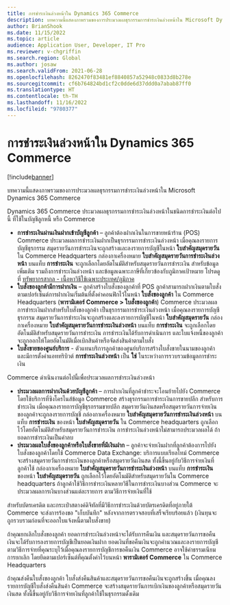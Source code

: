 ```yaml
---
title: การชำระเงินล่วงหน้าใน Dynamics 365 Commerce
description: บทความนี้แสดงภาพรวมของการประมวลผลธุรกรรมการชำระเงินล่วงหน้าใน Microsoft Dynamics 365 Commerce
author: BrianShook
ms.date: 11/15/2022
ms.topic: article
audience: Application User, Developer, IT Pro
ms.reviewer: v-chgriffin
ms.search.region: Global
ms.author: josaw
ms.search.validFrom: 2021-06-28
ms.openlocfilehash: 8262470f83481ef8840857a52948c0833d8b278e
ms.sourcegitcommit: cf6b764824bd1cf2c0dde6d37ddd0a7abab87ff0
ms.translationtype: HT
ms.contentlocale: th-TH
ms.lasthandoff: 11/16/2022
ms.locfileid: "9780377"
---
```

# <a name="prepayments-in-dynamics-365-commerce"></a>การชำระเงินล่วงหน้าใน Dynamics 365 Commerce

[!include[banner](../includes/banner.md)]

บทความนี้แสดงภาพรวมของการประมวลผลธุรกรรมการชำระเงินล่วงหน้าใน Microsoft Dynamics 365 Commerce

Dynamics 365 Commerce ประมวลผลธุรกรรมการชำระเงินล่วงหน้าในชนิดการชำระเงินต่อไปนี้ ที่ใช้ในบัญชีลูกหนี้ หรือ Commerce

- **การชำระเงินผ่านเงินฝากเข้าบัญชีลูกค้า** – ลูกค้าต้องฝากเงินในการขายหน้าร้าน (POS) Commerce ประมวลผลการชำระเงินฝากเป็นธุรกรรมการชำระเงินล่วงหน้า เมื่อคุณลงรายการบัญชีธุรกรรม สมุดรายวันการชำระเงินจะถูกสร้างและลงรายการบัญชีในหน้า **ใบสำคัญสมุดรายวัน** ใน Commerce Headquarters กล่องกาเครื่องหมาย **ใบสำคัญสมุดรายวันการชำระเงินล่วงหน้า** บนแท็บ **การชำระเงิน** จะถูกเลือกโดยอัตโนมัติสำหรับสมุดรายวันการชำระเงิน สำหรับข้อมูลเพิ่มเติม รวมถึงการชำระเงินล่วงหน้า และข้อมูลเฉพาะภาษีที่เกี่ยวข้องกับภูมิภาคเป้าหมาย โปรดดูที่ [ทรัพยากรสากล - เนื้อหาวิธีใช้เฉพาะประเทศ/ภูมิภาค](/dynamics365/fin-ops-core/dev-itpro/lcs-solutions/country-region?context=%2Fdynamics365%2Fcontext%2Ffinance#countryregion-specific-help-content)
- **ใบสั่งของลูกค้ามีการฝากเงิน** – ลูกค้าสร้างใบสั่งของลูกค้าที่ POS ลูกค้าสามารถฝากเงินตามใบสั่งตามเปอร์เซ็นต์การฝากเงินเริ่มต้นที่ตั้งค่าคอนฟิกไว้ในหน้า **ใบสั่งของลูกค้า** ใน Commerce Headquarters (**พารามิเตอร์ Commerce \> ใบสั่งของลูกค้า**) Commerce ประมวลผลการชำระเงินฝากสำหรับใบสั่งของลูกค้า เป็นธุรกรรมการชำระเงินล่วงหน้า เมื่อคุณลงรายการบัญชีธุรกรรม สมุดรายวันการชำระเงินจะถูกสร้างและลงรายการบัญชีในหน้า **ใบสำคัญสมุดรายวัน** กล่องกาเครื่องหมาย **ใบสำคัญสมุดรายวันการชำระเงินล่วงหน้า** บนแท็บ **การชำระเงิน** จะถูกเลือกโดยอัตโนมัติสำหรับสมุดรายวันการชำระเงิน การชำระเงินได้รับการดำเนินการ และใบแจ้งหนี้ของลูกค้าจะถูกออกให้โดยอัตโนมัติเมื่อเบิกสินค้าหรือจัดส่งสินค้าตามใบสั่ง
- **ใบสั่งขายของศูนย์บริการ** - ตัวแทนบริการลูกค้าของศูนย์บริการสร้างใบสั่งขายในนามของลูกค้า และมีการตั้งค่าแอททริบิวต์ **การชำระเงินล่วงหน้า** เป็น **ใช่** ในระหว่างการรวบรวมข้อมูลการชำระเงิน

Commerce ดำเนินงานต่อไปนี้เพื่อประมวลผลการชำระเงินล่วงหน้า

- **ประมวลผลการฝากเงินด้วยบัญชีลูกค้า** – การฝากเงินที่ลูกค้าชำระจะโอนย้ายไปยัง Commerce โดยใช้บริการที่ซิงโครไนส์ข้อมูล Commerce สร้างธุรกรรมการชำระเงินการขายปลีก สำหรับการชำระเงิน เมื่อคุณลงรายการบัญชีธุรกรรมขายปลีก สมุดรายวันเงินสดหรือสมุดรายวันการจ่ายเงินของลูกค้าจะถูกลงรายการบัญชี กล่องกาเครื่องหมาย **ใบสำคัญสมุดรายวันการชำระเงินล่วงหน้า** บนแท็บ **การชำระเงิน** ของหน้า **ใบสำคัญสมุดรายวัน** ใน Commerce headquarters ถูกเลือกไว้โดยอัตโนมัติสำหรับสมุดรายวันการชำระเงิน การชำระเงินล่วงหน้าไม่สามารถประมวลผลได้ ถ้ายอดการชำระเงินเป็นค่าลบ
- **ประมวลผลใบสั่งของลูกค้าหรือใบสั่งขายที่มีเงินฝาก** – ลูกค้าจะจ่ายเงินฝากที่ลูกค้าต้องการไปยังใบสั่งของลูกค้าโดยใช้ Commerce Data Exchange: บริการแบบเรียลไทม์ Commerce จะสร้างสมุดรายวันการชำระเงินของลูกค้าหรือสมุดรายวันเงินสด ทั้งนี้ขึ้นอยู่กับวิธีการจ่ายเงินที่ลูกค้าใช้ กล่องกาเครื่องหมาย **ใบสำคัญสมุดรายวันการชำระเงินล่วงหน้า** บนแท็บ **การชำระเงิน** ของหน้า **ใบสำคัญสมุดรายวัน** ถูกเลือกไว้โดยอัตโนมัติสำหรับสมุดรายวันใน Commerce headquarters ถ้าลูกค้าใช้วิธีการชำระเงินหลายวิธีในการชำระเงินบางส่วน Commerce จะประมวลผลการเงินบางส่วนแต่ละรายการ ตามวิธีการจ่ายเงินที่ใช้

สำหรับบัตรเครดิต และกระเป๋าสตางค์ดิจิทัลที่มีวิธีการชำระเงินด้วยบัตรเครดิตที่อยู่ภายใต้ Commerce จะส่งการร้องขอ "เก็บบันทึก" หลังจากการตรวจสอบที่เสร็จเรียบร้อยแล้ว (เงินทุนจะถูกรวบรวมก่อนที่จะออกใบแจ้งหนี้ตามใบสั่งขาย)

ถ้าคุณยกเลิกใบสั่งของลูกค้า ยอดการชำระเงินล่วงหน้าจะได้รับการคืนเงิน และสมุดรายวันการขอคืนเงินจะได้รับการลงรายการบัญชีเป็นยอดเงินฝาก ยอดเงินที่ขอคืนเงินจะถูกคํานวณและลงรายการบัญชี ตามวิธีการจ่ายที่คุณระบุไว้เมื่อคุณลงรายการบัญชีการขอคืนเงิน Commerce อาจใช้ค่าธรรมเนียมการยกเลิก โดยยึดตามเปอร์เซ็นต์ที่คุณตั้งค่าไว้บนหน้า **พารามิเตอร์ Commerce** ใน Commerce Headquarters

ถ้าคุณส่งคืนใบสั่งของลูกค้า ใบสั่งส่งคืนสินค้าและสมุดรายวันการขอคืนเงินจะถูกสร้างขึ้น เมื่อคุณลงรายการบัญชีใบสั่งส่งคืนสินค้า Commerce จะสร้างสมุดรายวันการเบิกเงินของลูกค้าหรือสมุดรายวันเงินสด ทั้งนี้ขึ้นอยู่กับวิธีการจ่ายเงินที่ลูกค้าใช้ในธุรกรรมดั้งเดิม
